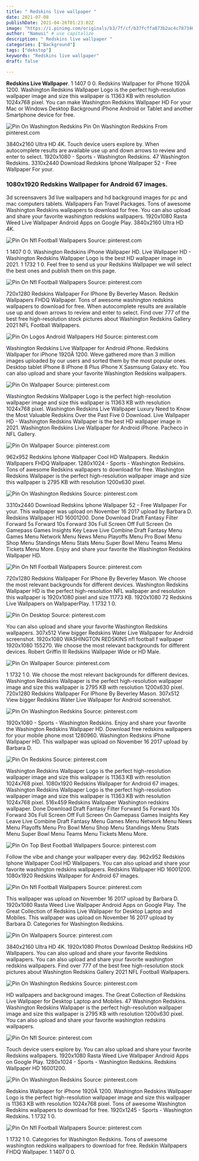 ```yaml
---
title: " Redskins live wallpaper "
date: 2021-07-08
publishDate: 2021-04-26T01:23:02Z
image: "https://i.pinimg.com/originals/b3/7f/cf/b37fcffa873b2ac4c7873404a9b0557e.jpg"
author: "Namusi" # use capitalize
description: " Redskins live wallpaper "
categories: ["Background"]
tags: ["dekstop"]
keywords: "Redskins live wallpaper"
draft: false

---
```



**Redskins Live Wallpaper**. 1 1407 0 0. Redskins Wallpaper for iPhone 1920Ã 1200. Washington Redskins Wallpaper Logo is the perfect high-resolution wallpaper image and size this wallpaper is 11363 KB with resolution 1024x768 pixel. You can make Washington Redskins Wallpaper HD For your Mac or Windows Desktop Background iPhone Android or Tablet and another Smartphone device for free.

![Pin On Washington Redskins](https://i.pinimg.com/originals/f6/eb/c7/f6ebc78e200561ce036793a16b5ff951.png "Pin On Washington Redskins")
Pin On Washington Redskins From pinterest.com


3840x2160 Ultra HD 4K. Touch device users explore by. When autocomplete results are available use up and down arrows to review and enter to select. 1920x1080 - Sports - Washington Redskins. 47 Washington Redskins. 3310x2440 Download Redskins Iphone Wallpaper 52 - Free Wallpaper For your.

### 1080x1920 Redskins Wallpaper for Android 67 images.

3d screensavers 3d live wallpapers and hd background images for pc and mac computers tablets. Wallpapers Fan Travel Packages. Tons of awesome Washington Redskins wallpapers to download for free. You can also upload and share your favorite washington redskins wallpapers. 1920x1080 Rasta Weed Live Wallpaper Android Apps on Google Play. 3840x2160 Ultra HD 4K.


![Pin On Nfl Football Wallpapers](https://i.pinimg.com/originals/31/90/0a/31900a56c09fa3c88dd49211c0036690.jpg "Pin On Nfl Football Wallpapers")
Source: pinterest.com

1 1407 0 0. Washington Redskins iPhone Wallpaper HD. Live Wallpaper HD - Washington Redskins Wallpaper Logo is the best HD wallpaper image in 2021. 1 1732 1 0. Feel free to send us your Redskins Wallpaper we will select the best ones and publish them on this page.

![Pin On Nfl Football Wallpapers](https://i.pinimg.com/originals/84/6a/55/846a55bcbf66849ee85dabec1a8c0c9c.jpg "Pin On Nfl Football Wallpapers")
Source: pinterest.com

720x1280 Redskins Wallpaper For IPhone By Beverley Mason. Redskin Wallpapers FHDQ Wallpaper. Tons of awesome washington redskins wallpapers to download for free. When autocomplete results are available use up and down arrows to review and enter to select. Find over 777 of the best free high-resolution stock pictures about Washington Redskins Gallery 2021 NFL Football Wallpapers.

![Pin On Logos Android Wallpapers Hd](https://i.pinimg.com/originals/3d/9d/a4/3d9da4f8b9656469bb9b0548918e21c7.png "Pin On Logos Android Wallpapers Hd")
Source: pinterest.com

Washington Redskins Live Wallpaper for Android iPhone. Redskins Wallpaper for iPhone 1920Ã 1200. Weve gathered more than 3 million images uploaded by our users and sorted them by the most popular ones. Desktop tablet iPhone 8 iPhone 8 Plus iPhone X Sasmsung Galaxy etc. You can also upload and share your favorite Washington Redskins wallpapers.

![Pin On Wallpaper](https://i.pinimg.com/originals/33/fe/a9/33fea99a55a0aab3eb11ea6270e465ad.jpg "Pin On Wallpaper")
Source: pinterest.com

Washington Redskins Wallpaper Logo is the perfect high-resolution wallpaper image and size this wallpaper is 11363 KB with resolution 1024x768 pixel. Washington Redskins Live Wallpaper Luxury Need to Know the Most Valuable Redskins Over the Past Five 0 Download. Live Wallpaper HD - Washington Redskins Wallpaper is the best HD wallpaper image in 2021. Washington Redskins Live Wallpaper for Android iPhone. Pacheco in NFL Gallery.

![Pin On Wallpaper](https://i.pinimg.com/originals/18/88/73/1888739424e08fb9f40ce5342e98ed18.jpg "Pin On Wallpaper")
Source: pinterest.com

962x952 Redskins Iphone Wallpaper Cool HD Wallpapers. Redskin Wallpapers FHDQ Wallpaper. 1280x1024 - Sports - Washington Redskins. Tons of awesome Redskins wallpapers to download for free. Washington Redskins Wallpaper is the perfect high-resolution wallpaper image and size this wallpaper is 2795 KB with resolution 1200x630 pixel.

![Pin On Washington Redskins](https://i.pinimg.com/originals/f6/eb/c7/f6ebc78e200561ce036793a16b5ff951.png "Pin On Washington Redskins")
Source: pinterest.com

3310x2440 Download Redskins Iphone Wallpaper 52 - Free Wallpaper For your. This wallpaper was upload on November 16 2017 upload by Barbara D. Redskins Wallpaper HD 16001200. Done Download Draft Fantasy Filter Forward 5s Forward 10s Forward 30s Full Screen Off Full Screen On Gamepass Games Insights Key Leave Live Combine Draft Fantasy Menu Games Menu Network Menu News Menu Playoffs Menu Pro Bowl Menu Shop Menu Standings Menu Stats Menu Super Bowl Menu Teams Menu Tickets Menu More. Enjoy and share your favorite the Washington Redskins Wallpaper HD.

![Pin On Nfl Football Wallpapers](https://i.pinimg.com/originals/6e/03/a1/6e03a1bcb7271c312f52b5acecb20853.jpg "Pin On Nfl Football Wallpapers")
Source: pinterest.com

720x1280 Redskins Wallpaper For IPhone By Beverley Mason. We choose the most relevant backgrounds for different devices. Washington Redskins Wallpaper HD is the perfect high-resolution NFL wallpaper and resolution this wallpaper is 1920x1080 pixel and size 11773 KB. 1920x1080 72 Redskins Live Wallpapers on WallpaperPlay. 1 1732 1 0.

![Pin On Desktop](https://i.pinimg.com/originals/0d/31/70/0d3170373dc587d3d34e837e39175681.jpg "Pin On Desktop")
Source: pinterest.com

You can also upload and share your favorite Washington Redskins wallpapers. 307x512 View bigger Redskins Water Live Wallpaper for Android screenshot. 1920x1080 WASHINGTON REDSKINS nfl football f wallpaper 1920x1080 155270. We choose the most relevant backgrounds for different devices. Robert Griffin III Redskins Wallpaper Wide or HD Male.

![Pin On Wallpaper](https://i.pinimg.com/originals/2c/31/9f/2c319f09d7a8a562f07a8878bdd64f58.jpg "Pin On Wallpaper")
Source: pinterest.com

1 1732 1 0. We choose the most relevant backgrounds for different devices. Washington Redskins Wallpaper is the perfect high-resolution wallpaper image and size this wallpaper is 2795 KB with resolution 1200x630 pixel. 720x1280 Redskins Wallpaper For IPhone By Beverley Mason. 307x512 View bigger Redskins Water Live Wallpaper for Android screenshot.

![Pin On Washington Redskins](https://i.pinimg.com/originals/11/04/3f/11043fa8d962d08708737323d82c11cf.jpg "Pin On Washington Redskins")
Source: pinterest.com

1920x1080 - Sports - Washington Redskins. Enjoy and share your favorite the Washington Redskins Wallpaper HD. Download free redskins wallpapers for your mobile phone most 1280960. Washington Redskins iPhone Wallpaper HD. This wallpaper was upload on November 16 2017 upload by Barbara D.

![Pin On Redskins](https://i.pinimg.com/originals/84/2c/3f/842c3f05abb9ec9c76526ec8922d36eb.jpg "Pin On Redskins")
Source: pinterest.com

Washington Redskins Wallpaper Logo is the perfect high-resolution wallpaper image and size this wallpaper is 11363 KB with resolution 1024x768 pixel. 1080x1920 Redskins Wallpaper for Android 67 images. Washington Redskins Wallpaper Logo is the perfect high-resolution wallpaper image and size this wallpaper is 11363 KB with resolution 1024x768 pixel. 516x459 Redskins Wallpaper Washington redskins wallpaper. Done Download Draft Fantasy Filter Forward 5s Forward 10s Forward 30s Full Screen Off Full Screen On Gamepass Games Insights Key Leave Live Combine Draft Fantasy Menu Games Menu Network Menu News Menu Playoffs Menu Pro Bowl Menu Shop Menu Standings Menu Stats Menu Super Bowl Menu Teams Menu Tickets Menu More.

![Pin On Top Best Football Wallpapers](https://i.pinimg.com/564x/e2/fd/51/e2fd510053368e0bcd1a658449435258.jpg "Pin On Top Best Football Wallpapers")
Source: pinterest.com

Follow the vibe and change your wallpaper every day. 962x952 Redskins Iphone Wallpaper Cool HD Wallpapers. You can also upload and share your favorite washington redskins wallpapers. Redskins Wallpaper HD 16001200. 1080x1920 Redskins Wallpaper for Android 67 images.

![Pin On Nfl Football Wallpapers](https://i.pinimg.com/originals/96/8d/28/968d28015bc24df5c117a70519888a43.jpg "Pin On Nfl Football Wallpapers")
Source: pinterest.com

This wallpaper was upload on November 16 2017 upload by Barbara D. 1920x1080 Rasta Weed Live Wallpaper Android Apps on Google Play. The Great Collection of Redskins Live Wallpaper for Desktop Laptop and Mobiles. This wallpaper was upload on November 16 2017 upload by Barbara D. Categories for Washington Redskins.

![Pin On Wallpapers](https://i.pinimg.com/originals/1d/b0/83/1db083b6201952d4fb64b7035723ff0e.jpg "Pin On Wallpapers")
Source: pinterest.com

3840x2160 Ultra HD 4K. 1920x1080 Photos Download Desktop Redskins HD Wallpapers. You can also upload and share your favorite Redskins wallpapers. You can also upload and share your favorite washington redskins wallpapers. Find over 777 of the best free high-resolution stock pictures about Washington Redskins Gallery 2021 NFL Football Wallpapers.

![Pin On Washington Redskins](https://i.pinimg.com/originals/22/eb/d1/22ebd102d12c4b8a15d3b7f24ffb2994.jpg "Pin On Washington Redskins")
Source: pinterest.com

HD wallpapers and background images. The Great Collection of Redskins Live Wallpaper for Desktop Laptop and Mobiles. 47 Washington Redskins. Washington Redskins Wallpaper is the perfect high-resolution wallpaper image and size this wallpaper is 2795 KB with resolution 1200x630 pixel. You can also upload and share your favorite washington redskins wallpapers.

![Pin On Nfl](https://i.pinimg.com/originals/59/17/f5/5917f5be530a0fe830f235dd5e48c907.jpg "Pin On Nfl")
Source: pinterest.com

Touch device users explore by. You can also upload and share your favorite Redskins wallpapers. 1920x1080 Rasta Weed Live Wallpaper Android Apps on Google Play. 1280x1024 - Sports - Washington Redskins. Redskins Wallpaper HD 16001200.

![Pin On Washington Redskins](https://i.pinimg.com/originals/4e/14/4c/4e144c36037d5fa0cd89d5c15c751ee5.jpg "Pin On Washington Redskins")
Source: pinterest.com

Redskins Wallpaper for iPhone 1920Ã 1200. Washington Redskins Wallpaper Logo is the perfect high-resolution wallpaper image and size this wallpaper is 11363 KB with resolution 1024x768 pixel. Tons of awesome Washington Redskins wallpapers to download for free. 1920x1245 - Sports - Washington Redskins. 1 1732 1 0.

![Pin On Nfl Football Wallpapers](https://i.pinimg.com/originals/b3/7f/cf/b37fcffa873b2ac4c7873404a9b0557e.jpg "Pin On Nfl Football Wallpapers")
Source: pinterest.com

1 1732 1 0. Categories for Washington Redskins. Tons of awesome washington redskins wallpapers to download for free. Redskin Wallpapers FHDQ Wallpaper. 1 1407 0 0.

